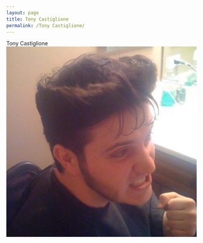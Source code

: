 ```yaml
---
layout: page
title: Tony Castiglione
permalink: /Tony Castiglione/
---
```


Tony Castiglione
![tony](/assets/TonyCastiglione.jpg)